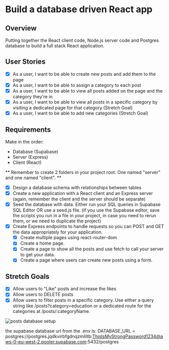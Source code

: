 # Build a database driven React app

## Overview

Putting together the React client code, Node.js server code and Postgres database to build a full stack React application.

## User Stories

- [x] As a user, I want to be able to create new posts and add them to the page
- [x] As a user, I want to be able to assign a category to each post
- [x] As a user, I want to be able to view all posts added on the page and the category they're in
- [x] As a user, I want to be able to view all posts in a specific category by visiting a dedicated page for that category (Stretch Goal)
- [x] As a user, I want to be able to add new categories (Stretch Goal)

## Requirements

Make in the order:

- Database (Supabase)
- Server (Express)
- Client (React)

 ** Remember to create 2 folders in your project root. One named "server" and one named "client". **

- [x] Design a database schema with relationships between tables
- [x] Create a new application with a React client and an Express server
(again, remember the client and the server should be separate)
- [x] Seed the database with data. Either run your SQL queries in Supabase SQL Editor OR use a seed.js file. (if you use the Supabase editor, save the scripts you run in a file in your project, in case you need to rerun them, or we need to duplicate the project)
- [x] Create Express endpoints to handle requests so you can POST and GET the data appropriately for your application.
  - [x] Create multiple pages using react-router-dom
  - [x] Create a home page.
  - [x] Create a page to show all the posts and use fetch to call your server to get your data.
  - [x] Create a page where users can create new posts using a form.

## Stretch Goals

- [x] Allow users to "Like" posts and increase the likes
- [x] Allow users to DELETE posts
- [x] Allow users to filter posts in a specific category. Use either a query string like /posts?category=education or a dedicated route for the categories at /posts/:categoryName.

![posts database setup](https://github.com/gabaal/Full-Stack-Posts-App/assets/36296159/c79b8a06-04ed-4b32-8aab-e37c1135876d)

the supabase database url from the .env is:
DATABASE_URL = postgres://postgres.jqdkvirbfgdnqzmliltb:ThisIsMyStrongPassword1234@aws-0-eu-west-2.pooler.supabase.com:5432/postgres